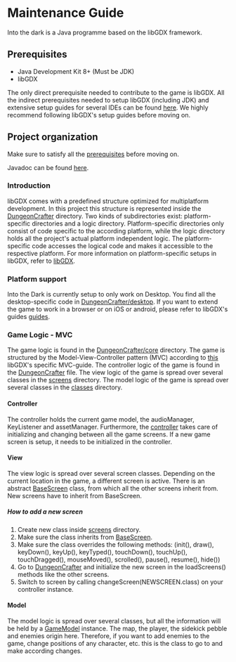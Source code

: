 # Maintenance Guide

Into the dark is a Java programme based on the libGDX framework.

## <a name="prerequisites">Prerequisites</a>

- Java Development Kit 8+ (Must be JDK)
- libGDX

The only direct prerequisite needed to contribute to the game is libGDX. 
All the indirect prerequisites needed to setup libGDX (including JDK) and extensive setup guides for several IDEs can be found [here](https://libgdx.badlogicgames.com/documentation/gettingstarted/Setting%20Up.html). We highly recommend following libGDX's setup guides before moving on. 

## Project organization

Make sure to satisfy all the [prerequisites](#prerequisites) before moving on.

Javadoc can be found [here](https://github.bath.ac.uk/pages/Team-Cyan/Dungeon/).

### Introduction
libGDX comes with a predefined structure optimized for multiplatform development.
In this project this structure is represented inside the [DungeonCrafter](../../DungeonCrafter) directory.
Two kinds of subdirectories exist: platform-specific directories and a logic directory.
Platform-specific directories only consist of code specific to the according platform, while the logic directory holds all the project's actual platform independent logic.
The platform-specific code accesses the logical code and makes it accessible to the respective platform. 
For more information on platform-specific setups in libGDX, refer to [libGDX](https://libgdx.badlogicgames.com/documentation/gettingstarted/Creating%20Projects.html#structure-of-libgdx-projects).

### Platform support
Into the Dark is currently setup to only work on Desktop. 
You find all the desktop-specific code in [DungeonCrafter/desktop](../../DungeonCrafter/desktop).
If you want to extend the game to work in a browser or on iOS or android, please refer to libGDX's guides [guides](https://libgdx.badlogicgames.com/documentation/gettingstarted/Creating%20Projects.html#structure-of-libgdx-projects).

### Game Logic - MVC
The game logic is found in the [DungeonCrafter/core](../../DungeonCrafter/core/src/dev/teamcyan/dungeoncrafter) directory.
The game is structured by the Model-View-Controller pattern (MVC) according to [this](https://otter.tech/an-mvc-guide-for-libgdx/) libGDX's specific MVC-guide.
The controller logic of the game is found in the [DungeonCrafter](../../DungeonCrafter/core/src/dev/teamcyan/dungeoncrafter/DungeonCrafter.java) file.
The view logic of the game is spread over several classes in the [screens](../../DungeonCrafter/core/src/dev/teamcyan/dungeoncrafter/screens) directory.
The model logic of the game is spread over several classes in the [classes](../../DungeonCrafter/core/src/dev/teamcyan/dungeoncrafter/classes) directory.

#### Controller
The controller holds the current game model, the audioManager, KeyListener and assetManager.
Furthermore, the [controller](../../DungeonCrafter/core/src/dev/teamcyan/dungeoncrafter/DungeonCrafter.java) takes care of initializing and changing between all the game screens.
If a new game screen is setup, it needs to be initialized in the controller.

#### View
The view logic is spread over several screen classes. 
Depending on the current location in the game, a different screen is active.
There is an abstract [BaseScreen](../../DungeonCrafter/core/src/dev/teamcyan/dungeoncrafter/screens/BaseScreen.java) class,
from which all the other screens inherit from.
New screens have to inherit from BaseScreen.

##### How to add a new screen
1. Create new class inside [screens](../../DungeonCrafter/core/src/dev/teamcyan/dungeoncrafter/screens) directory.
2. Make sure the class inherits from [BaseScreen](../../DungeonCrafter/core/src/dev/teamcyan/dungeoncrafter/screens/BaseScreen.java).
3. Make sure the class overrides the following methods: (init(), draw(), keyDown(), keyUp(), keyTyped(), touchDown(), touchUp(), touchDragged(), mouseMoved(), scrolled(), pause(), resume(), hide())
4. Go to [DungeonCrafter](../../DungeonCrafter/core/src/dev/teamcyan/dungeoncrafter/DungeonCrafter.java) and initialize the new screen in the loadScreens() methods like the other screens.
5. Switch to screen by calling changeScreen(NEWSCREEN.class) on your controller instance.


#### Model
The model logic is spread over several classes, but all the information will be held by a [GameModel](../../DungeonCrafter/core/src/dev/teamcyan/dungeoncrafter/classes/GameModel.java) instance.
The map, the player, the sidekick pebble and enemies origin here. 
Therefore, if you want to add enemies to the game, change positions of any character, etc. this is the class to go to and make according changes.
